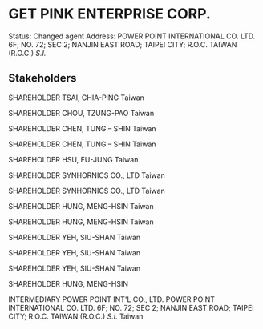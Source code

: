 # GET PINK ENTERPRISE CORP.
Status: Changed agent
Address: POWER POINT INTERNATIONAL CO. LTD. 6F; NO. 72; SEC 2; NANJIN EAST ROAD; TAIPEI CITY; R.O.C. TAIWAN (R.O.C.) *S.I.*

## Stakeholders
SHAREHOLDER
TSAI, CHIA-PING
Taiwan


SHAREHOLDER
CHOU, TZUNG-PAO
Taiwan


SHAREHOLDER
CHEN, TUNG – SHIN
Taiwan


SHAREHOLDER
CHEN, TUNG – SHIN
Taiwan


SHAREHOLDER
HSU, FU-JUNG
Taiwan


SHAREHOLDER
SYNHORNICS CO., LTD
Taiwan


SHAREHOLDER
SYNHORNICS CO., LTD
Taiwan


SHAREHOLDER
HUNG, MENG-HSIN
Taiwan


SHAREHOLDER
HUNG, MENG-HSIN
Taiwan


SHAREHOLDER
YEH, SIU-SHAN
Taiwan


SHAREHOLDER
YEH, SIU-SHAN
Taiwan


SHAREHOLDER
YEH, SIU-SHAN
Taiwan


SHAREHOLDER
HUNG, MENG-HSIN


INTERMEDIARY
POWER POINT INT'L CO., LTD.
POWER POINT INTERNATIONAL CO. LTD. 6F; NO. 72; SEC 2; NANJIN EAST ROAD; TAIPEI CITY; R.O.C. TAIWAN (R.O.C.) *S.I.*
Taiwan



